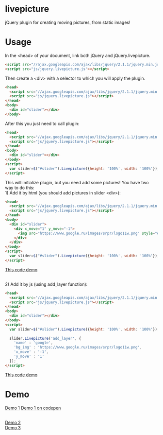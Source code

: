 # livepicture
jQuery plugin for creating moving pictures, from static images!

# Usage
In the &lt;head&gt; of your document, link both jQuery and jQuery.livepicture.

```html
<script src="//ajax.googleapis.com/ajax/libs/jquery/2.1.1/jquery.min.js"></script>
<script src="js/jquery.livepicture.js"></script>
```

Then create a &lt;div&gt; with a selector to which you will apply the plugin.
```html
<head>
  <script src="//ajax.googleapis.com/ajax/libs/jquery/2.1.1/jquery.min.js"></script>
  <script src="js/jquery.livepicture.js"></script>
</head>
<body>
  <div id="slider"></div>
</body>
```

After this you just need to call plugin:
```html
<head>
  <script src="//ajax.googleapis.com/ajax/libs/jquery/2.1.1/jquery.min.js"></script>
  <script src="js/jquery.livepicture.js"></script>
</head>
<body>
  <div id="slider"></div>
</body>
<script> 
  var slider=$("#slider").Livepicture({height: '100%', width: '100%'}); //call plugin
</script>
```

This will initialize plugin, but you need add some pictures! You have two way to do this:
<br>1) Add it by html (you should add pictures in slider &lt;div&gt;):

```html
<head>
  <script src="//ajax.googleapis.com/ajax/libs/jquery/2.1.1/jquery.min.js"></script>
  <script src="js/jquery.livepicture.js"></script>
</head>
<body>
  <div id="slider">
    <div x_move="1" y_move="-1">
      <img src="https://www.google.ru/images/srpr/logo11w.png" style="display:none" />
    </div> 
  </div>
</body>
<script> 
  var slider=$("#slider").Livepicture({height: '100%', width: '100%'}); //call plugin
</script>
```
<a href="http://lionscrayons.com/livepicture/gh_ex1.html" target="_blank">This code demo</a>

<br>2) Add it by js (using add_layer function):

```html
<head>
  <script src="//ajax.googleapis.com/ajax/libs/jquery/2.1.1/jquery.min.js"></script>
  <script src="js/jquery.livepicture.js"></script>
</head>
<body>
  <div id="slider"></div>
</body>
<script> 
  var slider=$("#slider").Livepicture({height: '100%', width: '100%'}); //call plugin
  
  slider.Livepicture('add_layer', {
    'name' : 'google',
    'bg_img' : 'https://www.google.ru/images/srpr/logo11w.png',
    'x_move' : '-1',
    'y_move' : '1'
  });
</script>
```
<a href="http://lionscrayons.com/livepicture/gh_ex2.html" target="_blank">This code demo</a>

# Demo
<a href="http://lionscrayons.com/livepicture/example_3.html" target="_blank">Demo 1</a>
<a href="http://codepen.io/levpasha/pen/XJopZz" target="_blank">Demo 1 on codepen</a>

<br><a href="http://lionscrayons.com/livepicture/example_2.html" target="_blank">Demo 2</a>
<br><a href="http://lionscrayons.com/livepicture/example_1.html" target="_blank">Demo 3</a>
